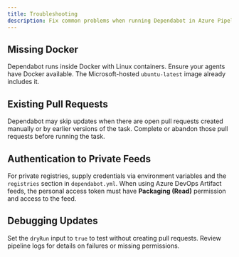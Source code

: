 ```yaml
---
title: Troubleshooting
description: Fix common problems when running Dependabot in Azure Pipelines.
---
```


## Missing Docker

Dependabot runs inside Docker with Linux containers. Ensure your agents have Docker available. The Microsoft-hosted `ubuntu-latest` image already includes it.

## Existing Pull Requests

Dependabot may skip updates when there are open pull requests created manually or by earlier versions of the task. Complete or abandon those pull requests before running the task.

## Authentication to Private Feeds

For private registries, supply credentials via environment variables and the `registries` section in `dependabot.yml`. When using Azure DevOps Artifact feeds, the personal access token must have **Packaging (Read)** permission and access to the feed.

## Debugging Updates

Set the `dryRun` input to `true` to test without creating pull requests. Review pipeline logs for details on failures or missing permissions.
